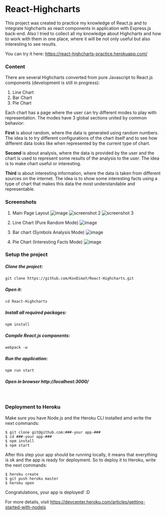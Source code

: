 # React-Highcharts
This project was created to practice my knowledge of React.js and to integrate highcharts as react components in application with Express.js back-end. Also I tried to collect all my knowledge about Highcharts and how to work with them in one place, where it will be not only useful but also interesting to see results.

You can try it here: https://react-highcharts-practice.herokuapp.com/


### Content
There are several Highcharts converted from pure Javascript to React.js components (development is still in progress):
1. Line Chart
2. Bar Chart
3. Pie Chart

Each chart has a page where the user can try different modes to play with representation. The modes have 3 global sections united by common behavior:

**First** is about random, where the data is generated using random numbers. The idea is to try different configurations of the chart itself and to see how different data looks like when represented by the current type of chart.

**Second** is about analysis, where the data is provided by the user and the chart is used to represent some results of the analysis to the user. The idea is to make chart useful or interesting.

**Third** is about interesting information, where the data is taken from different sources on the internet. The idea is to show some interesting facts using a type of chart that makes this data the most understandable and representable.



### Screenshots
1) Main Page Layout
![image](https://user-images.githubusercontent.com/26466644/31556335-e6b3d980-b044-11e7-8707-249399c11a3d.png)
![screenshot 2](https://cloud.githubusercontent.com/assets/26466644/25593093/88d33a50-2ebb-11e7-8695-976ef01c6bc2.png)
![screenshot 3](https://cloud.githubusercontent.com/assets/26466644/25593096/8b2b9fe0-2ebb-11e7-9ced-760bc0fa1f5e.png)

2) Line Chart (Pure Random Mode)
![image](https://user-images.githubusercontent.com/26466644/31556398-2945c1be-b045-11e7-8077-329a5a3b281c.png)

3) Bar chart (Symbols Analysis Mode)
![image](https://user-images.githubusercontent.com/26466644/31556451-662a901e-b045-11e7-812d-57294691c4b9.png)

4) Pie Chart (Interesting Facts Mode)
![image](https://user-images.githubusercontent.com/26466644/31556497-9e2006d4-b045-11e7-8266-3c85ae35713f.png)

### Setup the project

##### Clone the project: 
```
git clone https://github.com/KovDimaY/React-Highcharts.git
```
##### Open it:
```
cd React-Highcharts
```
##### Install all required packages:
```
npm install
```
##### Compile React.js components:
```
webpack -w
```
##### Run the application:
```
npm run start
```

##### Open in browser http://localhost:3000/

<br>


### Deployment to Heroku

Make sure you have Node.js and the Heroku CLI installed amd write the next commands:
```
$ git clone git@github.com:###-your app-###
$ cd ###-your app-###
$ npm install
$ npm start
```

After this step your app should be running locally, it means that everything is ok and the app is ready for deployment. So to deploy it to Heroku, write the next commands:

```
$ heroku create
$ git push heroku master
$ heroku open
```
Congratulations, your app is deployed! :D

For more details, visit https://devcenter.heroku.com/articles/getting-started-with-nodejs
